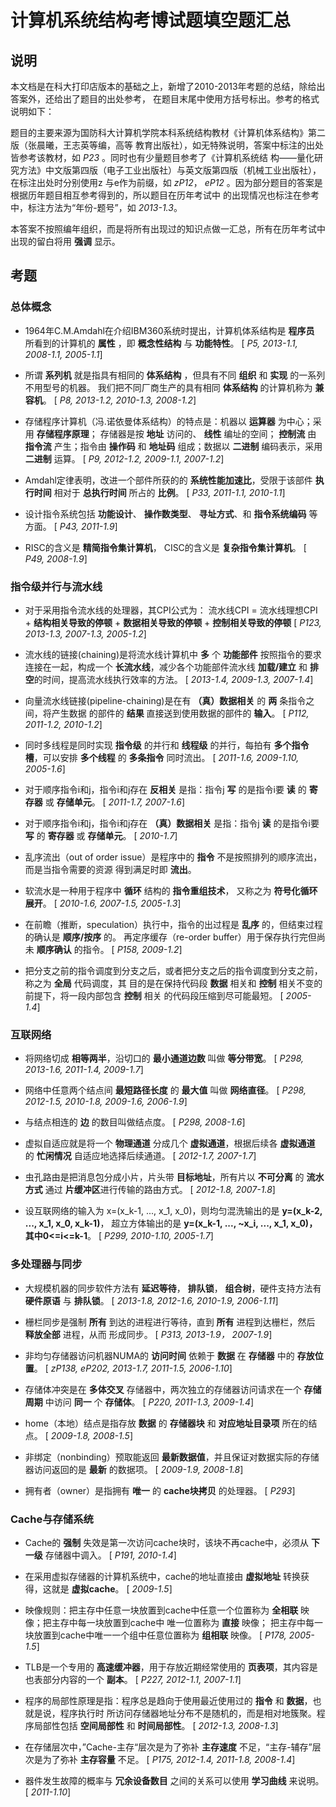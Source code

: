 # 计算机系统结构考博试题填空题汇总

## 说明

本文档是在科大打印店版本的基础之上，新增了2010-2013年考题的总结，除给出答案外，还给出了题目的出处参考，
在题目末尾中使用方括号标出。参考的格式说明如下：

题目的主要来源为国防科大计算机学院本科系统结构教材《计算机体系结构》第二版（张晨曦，王志英等编，高等
教育出版社），如无特殊说明，答案中标注的出处皆参考该教材，如 *P23* 。同时也有少量题目参考了《计算机系统结
构——量化研究方法》中文版第四版（电子工业出版社）与英文版第四版（机械工业出版社），在标注出处时分别使用z
与e作为前缀，如 *zP12*， *eP12* 。因为部分题目的答案是根据历年题目相互参考得到的，所以题目在历年考试中
的出现情况也标注在参考中，标注方法为“年份-题号”，如 *2013-1.3*。

本答案不按照编年组织，而是将所有出现过的知识点做一汇总，所有在历年考试中出现的留白将用 **强调** 显示。

## 考题
### 总体概念
- 1964年C.M.Amdahl在介绍IBM360系统时提出，计算机体系结构是 **程序员** 所看到的计算机的 **属性** ，即
  **概念性结构** 与 **功能特性**。 [ *P5, 2013-1.1, 2008-1.1, 2005-1.1*]

- 所谓 **系列机** 就是指具有相同的 **体系结构** ，但具有不同 **组织** 和 **实现** 的一系列不用型号的机器。
  我们把不同厂商生产的具有相同 **体系结构** 的计算机称为 **兼容机**。 [ *P8, 2013-1.2, 2010-1.3, 2008-1.2*]

- 存储程序计算机（冯.诺依曼体系结构）的特点是：机器以 **运算器** 为中心；采用 **存储程序原理**；
  存储器是按 **地址** 访问的、 **线性** 编址的空间； **控制流** 由 **指令流** 产生；指令由
  **操作码** 和 **地址码** 组成；数据以 **二进制** 编码表示，采用 **二进制** 运算。
  [ *P9, 2012-1.2, 2009-1.1, 2007-1.2*]

- Amdahl定律表明，改进一个部件所获的的 **系统性能加速比**，受限于该部件 **执行时间** 相对于
  **总执行时间** 所占的 **比例**。 [ *P33, 2011-1.1, 2010-1.1*]

- 设计指令系统包括 **功能设计**、 **操作数类型**、 **寻址方式**、和 **指令系统编码** 等方面。
  [ *P43, 2011-1.9*]

- RISC的含义是 **精简指令集计算机**， CISC的含义是 **复杂指令集计算机**。 [ *P49, 2008-1.9*]

### 指令级并行与流水线
- 对于采用指令流水线的处理器，其CPI公式为：
  流水线CPI = 流水线理想CPI + **结构相关导致的停顿** + **数据相关导致的停顿** + **控制相关导致的停顿**
  [ *P123, 2013-1.3, 2007-1.3, 2005-1.2*]

- 流水线的链接(chaining)是将流水线计算机中 **多** 个 **功能部件** 按照指令的要求连接在一起，构成一个
  **长流水线**，减少各个功能部件流水线 **加载/建立** 和 **排空**的时间，提高流水线执行效率的方法。
  [ *2013-1.4, 2009-1.3, 2007-1.4*]

- 向量流水线链接(pipeline-chaining)是在有 **（真）数据相关** 的 **两** 条指令之间，将产生数据
  的部件的 **结果** 直接送到使用数据的部件的 **输入**。 [ *P112, 2011-1.2, 2010-1.2*]

- 同时多线程是同时实现 **指令级** 的并行和 **线程级** 的并行，每拍有 **多个指令槽**，可以安排
  **多个线程** 的 **多条指令** 同时流出。 [ *2011-1.6, 2009-1.10, 2005-1.6*]

- 对于顺序指令i和j，指令i和j存在 **反相关** 是指：指令j **写** 的是指令i要 **读** 的 **寄存器** 或
  **存储单元**。 [ *2011-1.7, 2007-1.6*]

- 对于顺序指令i和j，指令i和j存在 **（真）数据相关** 是指：指令j **读** 的是指令i要 **写** 的 **寄存器** 或
  **存储单元**。 [ *2010-1.7*]

- 乱序流出（out of order issue）是程序中的 **指令** 不是按照排列的顺序流出，而是当指令需要的资源
  得到满足时即 **流出**。

- 软流水是一种用于程序中 **循环** 结构的 **指令重组技术**， 又称之为 **符号化循环展开**。
  [ *2010-1.6, 2007-1.5, 2005-1.3*]

- 在前瞻（推断，speculation）执行中，指令的出过程是 **乱序** 的，但结束过程的确认是 **顺序/按序** 的。
  再定序缓存（re-order buffer）用于保存执行完但尚未 **顺序确认** 的指令。 [ *P158, 2009-1.2*]

- 把分支之前的指令调度到分支之后，或者把分支之后的指令调度到分支之前，称之为 **全局** 代码调度，其
  目的是在保持代码段 **数据** 相关和 **控制** 相关不变的前提下，将一段内部包含 **控制** 相关
  的代码段压缩到尽可能最短。 [ *2005-1.4*]

### 互联网络
- 将网络切成 **相等两半**，沿切口的 **最小通道边数** 叫做 **等分带宽**。
  [ *P298, 2013-1.6, 2011-1.4, 2009-1.7*]

- 网络中任意两个结点间 **最短路径长度** 的 **最大值** 叫做 **网络直径**。
  [ *P298, 2012-1.5, 2010-1.8, 2009-1.6, 2006-1.9*]

- 与结点相连的 **边** 的数目叫做结点度。 [ *P298, 2008-1.6*]

- 虚拟自适应就是将一个 **物理通道** 分成几个 **虚拟通道**，根据后续各 **虚拟通道** 的 **忙闲情况**
  自适应地选择后续通道。 [ *2012-1.7, 2007-1.7*]

- 虫孔路由是把消息包分成小片，片头带 **目标地址**，所有片以 **不可分离** 的 **流水方式** 通过
  **片缓冲区**进行传输的路由方式。 [ *2012-1.8, 2007-1.8*]

- 设互联网络的输入为 x=(x_k-1, ..., x_1, x_0)，则均匀混洗输出的是 **y=(x_k-2, ..., x_1, x_0, x_k-1)**，
  超立方体输出的是 **y=(x_k-1, ..., ~x_i, ..., x_1, x_0)，其中0<=i<=k-1**。
  [ *P299, 2010-1.10, 2005-1.7*]

### 多处理器与同步
- 大规模机器的同步软件方法有 **延迟等待**， **排队锁**， **组合树**，硬件支持方法有 **硬件原语** 与
  **排队锁**。 [ *2013-1.8, 2012-1.6, 2010-1.9, 2006-1.11*]

- 栅栏同步是强制 **所有** 到达的进程进行等待，直到 **所有** 进程到达栅栏，然后 **释放全部** 进程，从而
  形成同步。 [ *P313, 2013-1.9， 2007-1.9*]

- 非均匀存储器访问机器NUMA的 **访问时间** 依赖于 **数据** 在 **存储器** 中的 **存放位置**。
  [ *zP138, eP202, 2013-1.7, 2011-1.5, 2006-1.10*]

- 存储体冲突是在 **多体交叉** 存储器中，两次独立的存储器访问请求在一个 **存储周期** 中访问 **同一** 个
  **存储体**。 [ *P220, 2011-1.3, 2009-1.4*]

- home（本地）结点是指存放 **数据** 的 **存储器块** 和 **对应地址目录项** 所在的结点。
  [ *2009-1.8, 2008-1.5*]

- 非绑定（nonbinding）预取能返回 **最新数据值**，并且保证对数据实际的存储器访问返回的是 **最新**
  的数据项。 [ *2009-1.9, 2008-1.8*]

- 拥有者（owner）是指拥有 **唯一** 的 **cache块拷贝** 的处理器。 [ *P293*]

### Cache与存储系统
- Cache的 **强制** 失效是第一次访问cache块时，该块不再cache中，必须从 **下一级** 存储器中调入。
  [ *P191, 2010-1.4*]

- 在采用虚拟存储器的计算机系统中，cache的地址直接由 **虚拟地址** 转换获得，这就是 **虚拟cache**。
  [ *2009-1.5*]

- 映像规则：把主存中任意一块放置到cache中任意一个位置称为 **全相联** 映像；把主存中每一块放置到cache中
  唯一位置称为 **直接** 映像； 把主存中每一块放置到cache中唯一一个组中任意位置称为 **组相联** 映像。
  [ *P178, 2005-1.5*]

- TLB是一个专用的 **高速缓冲器**，用于存放近期经常使用的 **页表项**，其内容是也表部分内容的一个
  **副本**。 [ *P227, 2012-1.1, 2007-1.1*]

- 程序的局部性原理是指：程序总是趋向于使用最近使用过的 **指令** 和 **数据**，也就是说，程序执行时
  所访问存储器地址分布不是随机的，而是相对地簇聚。程序局部性包括 **空间局部性** 和 **时间局部性**。
  [ *2012-1.3, 2008-1.3*]

- 在存储层次中，”Cache-主存“层次是为了弥补 **主存速度** 不足，“主存-辅存”层次是为了弥补 **主存容量**
  不足。 [ *P175, 2012-1.4, 2011-1.8, 2008-1.4*]

- 器件发生故障的概率与 **冗余设备数目** 之间的关系可以使用 **学习曲线** 来说明。 [ *2011-1.10*]
